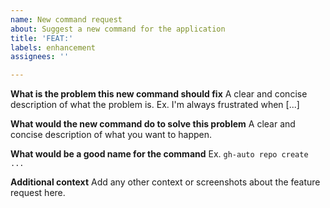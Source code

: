 ```yaml
---
name: New command request
about: Suggest a new command for the application
title: 'FEAT:'
labels: enhancement
assignees: ''

---
```


**What is the problem this new command should fix**
A clear and concise description of what the problem is. Ex. I'm always frustrated when [...]

**What would the new command do to solve this problem**
A clear and concise description of what you want to happen.

**What would be a good name for the command**
Ex. `gh-auto repo create ...`

**Additional context**
Add any other context or screenshots about the feature request here.
